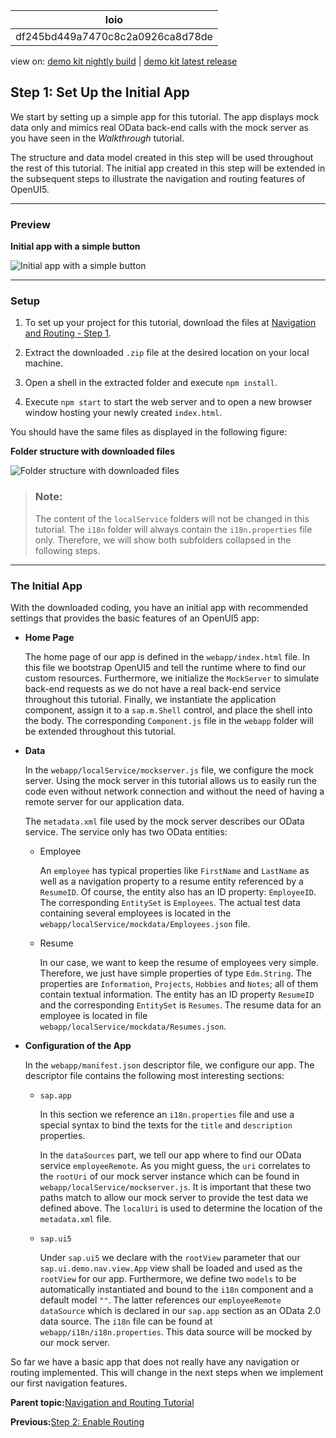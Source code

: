 <!-- loiodf245bd449a7470c8c2a0926ca8d78de -->

| loio |
| -----|
| df245bd449a7470c8c2a0926ca8d78de |

<div id="loio">

view on: [demo kit nightly build](https://sdk.openui5.org/nightly/#/topic/df245bd449a7470c8c2a0926ca8d78de) | [demo kit latest release](https://sdk.openui5.org/topic/df245bd449a7470c8c2a0926ca8d78de)</div>

## Step 1: Set Up the Initial App

We start by setting up a simple app for this tutorial. The app displays mock data only and mimics real OData back-end calls with the mock server as you have seen in the *Walkthrough* tutorial.

The structure and data model created in this step will be used throughout the rest of this tutorial. The initial app created in this step will be extended in the subsequent steps to illustrate the navigation and routing features of OpenUI5.

***

### Preview

  
  
**Initial app with a simple button**

![](images/loio2a2a2842b9734fc8800e1a8250f3f3f1_LowRes.png "Initial app with a simple button")

***

### Setup

1.  To set up your project for this tutorial, download the files at [Navigation and Routing - Step 1](https://sdk.openui5.org/entity/sap.ui.core.tutorial.navigation/sample/sap.ui.core.tutorial.navigation.01).

2.  Extract the downloaded `.zip` file at the desired location on your local machine.
3.  Open a shell in the extracted folder and execute `npm install`.
4.  Execute `npm start` to start the web server and to open a new browser window hosting your newly created `index.html`.

You should have the same files as displayed in the following figure:

  
  
**Folder structure with downloaded files**

![](images/loiocf75e004d482434d90e2c108a224523e_HiRes.png "Folder structure with downloaded files")

> ### Note:  
> The content of the `localService` folders will not be changed in this tutorial. The `i18n` folder will always contain the `i18n.properties` file only. Therefore, we will show both subfolders collapsed in the following steps.

***

### The Initial App

With the downloaded coding, you have an initial app with recommended settings that provides the basic features of an OpenUI5 app:

-   **Home Page**

    The home page of our app is defined in the `webapp/index.html` file. In this file we bootstrap OpenUI5 and tell the runtime where to find our custom resources. Furthermore, we initialize the `MockServer` to simulate back-end requests as we do not have a real back-end service throughout this tutorial. Finally, we instantiate the application component, assign it to a `sap.m.Shell` control, and place the shell into the body. The corresponding `Component.js` file in the `webapp` folder will be extended throughout this tutorial.

-   **Data**

    In the `webapp/localService/mockserver.js` file, we configure the mock server. Using the mock server in this tutorial allows us to easily run the code even without network connection and without the need of having a remote server for our application data.

    The `metadata.xml` file used by the mock server describes our OData service. The service only has two OData entities:

    -   Employee

        An `employee` has typical properties like `FirstName` and `LastName` as well as a navigation property to a resume entity referenced by a `ResumeID`. Of course, the entity also has an ID property: `EmployeeID`. The corresponding `EntitySet` is `Employees`. The actual test data containing several employees is located in the `webapp/localService/mockdata/Employees.json` file.

    -   Resume

        In our case, we want to keep the resume of employees very simple. Therefore, we just have simple properties of type `Edm.String`. The properties are `Information`, `Projects`, `Hobbies` and `Notes`; all of them contain textual information. The entity has an ID property `ResumeID` and the corresponding `EntitySet` is `Resumes`. The resume data for an employee is located in file `webapp/localService/mockdata/Resumes.json`.


-   **Configuration of the App**

    In the `webapp/manifest.json` descriptor file, we configure our app. The descriptor file contains the following most interesting sections:

    -   `sap.app`

        In this section we reference an `i18n.properties` file and use a special syntax to bind the texts for the `title` and `description` properties.

        In the `dataSources` part, we tell our app where to find our OData service `employeeRemote`. As you might guess, the `uri` correlates to the `rootUri` of our mock server instance which can be found in `webapp/localService/mockserver.js`. It is important that these two paths match to allow our mock server to provide the test data we defined above. The `localUri` is used to determine the location of the `metadata.xml` file.

    -   `sap.ui5`

        Under `sap.ui5` we declare with the `rootView` parameter that our `sap.ui.demo.nav.view.App` view shall be loaded and used as the `rootView` for our app. Furthermore, we define two `models` to be automatically instantiated and bound to the `i18n` component and a default model `""`. The latter references our `employeeRemote` `dataSource` which is declared in our `sap.app` section as an OData 2.0 data source. The `i18n` file can be found at `webapp/i18n/i18n.properties`. This data source will be mocked by our mock server.



So far we have a basic app that does not really have any navigation or routing implemented. This will change in the next steps when we implement our first navigation features.

**Parent topic:**[Navigation and Routing Tutorial](Navigation_and_Routing_Tutorial_1b6dcd3.md "OpenUI5 comes with a powerful routing API that helps you control the state of your application efficiently. This tutorial will illustrate all major features and APIs related to navigation and routing in OpenUI5 apps by creating a simple and easy to understand mobile app. It represents a set of best practices for applying the navigation and routing features of OpenUI5 to your applications.")

**Previous:**[Step 2: Enable Routing](Step_2_Enable_Routing_cf3c57c.md "In this step we will modify the app and introduce routing. Instead of having the home page of the app hard coded we will configure a router to wire multiple views together when our app is called. The routing configuration controls the application flow when the user triggers a navigation action or opens a link to the application directly.")

